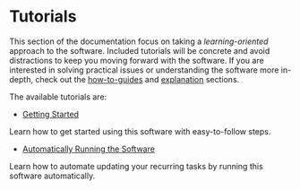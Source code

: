 # Tutorials

This section of the documentation focus on taking a *learning-oriented* approach to the software. Included tutorials will be concrete and avoid distractions to keep you moving forward with the software. If you are interested in solving practical issues or understanding the software more in-depth, check out the [how-to-guides](../how-to-guide/index.md) and [explanation](../explanation/index.md) sections.

The available tutorials are:

- [Getting Started](getting-started/index.md)

Learn how to get started using this software with easy-to-follow steps.

- [Automatically Running the Software](automating-the-software.md)

Learn how to automate updating your recurring tasks by running this software automatically.
